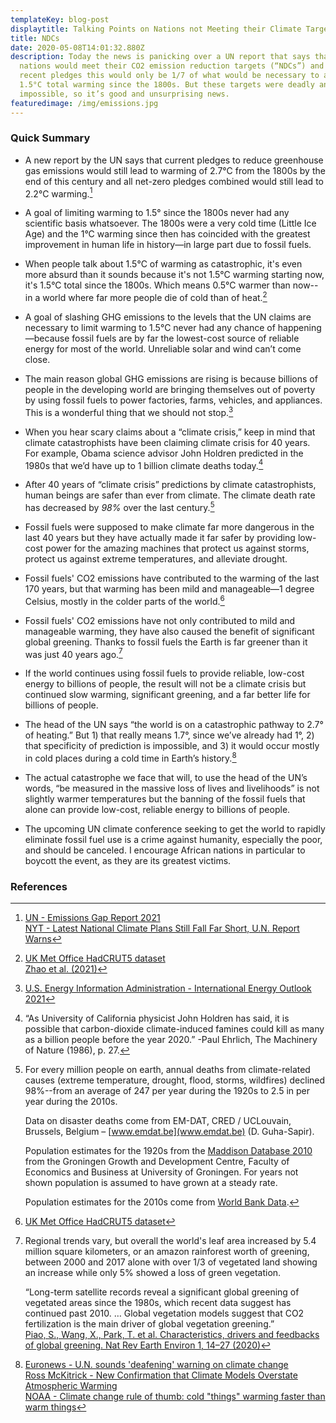 ```yaml
---
templateKey: blog-post
displaytitle: Talking Points on Nations not Meeting their Climate Targets
title: NDCs
date: 2020-05-08T14:01:32.880Z
description: Today the news is panicking over a UN report that says that even if
  nations would meet their CO2 emission reduction targets (“NDCs”) and most
  recent pledges this would only be 1/7 of what would be necessary to avoid
  1.5°C total warming since the 1800s. But these targets were deadly and
  impossible, so it’s good and unsurprising news.
featuredimage: /img/emissions.jpg
---
```

### Quick Summary

- A new report by the UN says that current pledges to reduce greenhouse gas emissions would still lead to warming of 2.7°C from the 1800s by the end of this century and all net-zero pledges combined would still lead to 2.2°C warming.[^1]

- A goal of limiting warming to 1.5° since the 1800s never had any scientific basis whatsoever. The 1800s were a very cold time (Little Ice Age) and the 1°C warming since then has coincided with the greatest improvement in human life in history—in large part due to fossil fuels.

- When people talk about 1.5°C of warming as catastrophic, it's even more absurd than it sounds because it's not 1.5°C warming starting now, it's 1.5°C total since the 1800s. Which means 0.5°C warmer than now--in a world where far more people die of cold than of heat.[^2]

- A goal of slashing GHG emissions to the levels that the UN claims are necessary to limit warming to 1.5°C never had any chance of happening—because fossil fuels are by far the lowest-cost source of reliable energy for most of the world. Unreliable solar and wind can’t come close.

- The main reason global GHG emissions are rising is because billions of people in the developing world are bringing themselves out of poverty by using fossil fuels to power factories, farms, vehicles, and appliances. This is a wonderful thing that we should not stop.[^3]

- When you hear scary claims about a “climate crisis,” keep in mind that climate catastrophists have been claiming climate crisis for 40 years. For example, Obama science advisor John Holdren predicted in the 1980s that we’d have up to 1 billion climate deaths today.[^4]

- After 40 years of “climate crisis” predictions by climate catastrophists, human beings are safer than ever from climate. The climate death rate has decreased by *98%* over the last century.[^5]

- Fossil fuels were supposed to make climate far more dangerous in the last 40 years but they have actually made it far safer by providing low-cost power for the amazing machines that protect us against storms, protect us against extreme temperatures, and alleviate drought.

- Fossil fuels' CO2 emissions have contributed to the warming of the last 170 years, but that warming has been mild and manageable—1 degree Celsius, mostly in the colder parts of the world.[^6]

- Fossil fuels' CO2 emissions have not only contributed to mild and manageable warming, they have also caused the benefit of significant global greening. Thanks to fossil fuels the Earth is far greener than it was just 40 years ago.[^7]

- If the world continues using fossil fuels to provide reliable, low-cost energy to billions of people, the result will not be a climate crisis but continued slow warming, significant greening, and a far better life for billions of people.

- The head of the UN says “the world is on a catastrophic pathway to 2.7° of heating.” But 1) that really means 1.7°, since we’ve already had 1°, 2) that specificity of prediction is impossible, and 3) it would occur mostly in cold places during a cold time in Earth’s history.[^8]

- The actual catastrophe we face that will, to use the head of the UN’s words, “be measured in the massive loss of lives and livelihoods” is not slightly warmer temperatures but the banning of the fossil fuels that alone can provide low-cost, reliable energy to billions of people.

- The upcoming UN climate conference seeking to get the world to rapidly eliminate fossil fuel use is a crime against humanity, especially the poor, and should be canceled. I encourage African nations in particular to boycott the event, as they are its greatest victims.

### References

[^1]:
    [UN - Emissions Gap Report 2021](https://www.unep.org/resources/emissions-gap-report-2021)\
    [NYT - Latest National Climate Plans Still Fall Far Short, U.N. Report Warns](https://www.nytimes.com/2021/10/26/climate/greenhouse-gas-emissions-un-climate-report.html)

[^2]:
    [UK Met Office HadCRUT5 dataset](https://www.metoffice.gov.uk/hadobs/hadcrut5/)\
    [Zhao et al. (2021)](https://doi.org/10.1016/S2542-5196(21)00081-4)

[^3]: [U.S. Energy Information Administration - International Energy Outlook 2021](https://www.eia.gov/outlooks/ieo/consumption/sub-topic-02.php)

[^4]: “As University of California physicist John Holdren has said, it is possible that carbon-dioxide climate-induced famines could kill as many as a billion people before the year 2020.” -Paul Ehrlich, The Machinery of Nature (1986), p. 27.

[^5]:
    For every million people on earth, annual deaths from climate-related causes (extreme temperature, drought, flood, storms, wildfires) declined 98%--from an average of 247 per year during the 1920s to 2.5 in per year during the 2010s.

    Data on disaster deaths come from EM-DAT, CRED / UCLouvain, Brussels, Belgium – [www.emdat.be](www.emdat.be) (D. Guha-Sapir).

    Population estimates for the 1920s from the [Maddison Database 2010](https://www.rug.nl/ggdc/historicaldevelopment/maddison/releases/maddison-database-2010) from the Groningen Growth and Development Centre, Faculty of Economics and Business at University of Groningen. For years not shown population is assumed to have grown at a steady rate.

    Population estimates for the 2010s come from [World Bank Data](https://data.worldbank.org/indicator/SP.POP.TOTL).

[^6]: [UK Met Office HadCRUT5 dataset](https://www.metoffice.gov.uk/hadobs/hadcrut5/)

[^7]: 
    Regional trends vary, but overall the world's leaf area increased by 5.4 million square kilometers, or an amazon rainforest worth of greening, between 2000 and 2017 alone with over 1/3 of vegetated land showing an increase while only 5% showed a loss of green vegetation.

    “Long-term satellite records reveal a significant global greening of vegetated areas since the 1980s, which recent data suggest has continued past 2010. …
    Global vegetation models suggest that CO2 fertilization is the main driver of global vegetation greening.”\
    [Piao, S., Wang, X., Park, T. et al. Characteristics, drivers and feedbacks of global greening. Nat Rev Earth Environ 1, 14–27 (2020)](https://doi.org/10.1038/s43017-019-0001-x)

[^8]:
    [Euronews - U.N. sounds 'deafening' warning on climate change](https://www.euronews.com/2021/08/09/us-climate-change-ipcc-report)\
    [Ross McKitrick - New Confirmation that Climate Models Overstate Atmospheric Warming](https://judithcurry.com/2021/08/17/new-confirmation-that-climate-models-overstate-atmospheric-warming-2/)\
    [NOAA - Climate change rule of thumb: cold "things" warming faster than warm things](https://www.climate.gov/news-features/blogs/beyond-data/climate-change-rule-thumb-cold-things-warming-faster-warm-things)